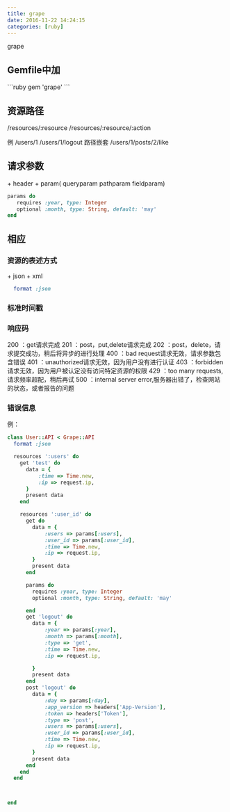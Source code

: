 ```yaml
---
title: grape
date: 2016-11-22 14:24:15
categories: [ruby]
---
```

grape
<!-- more -->
<h2>Gemfile中加</h2>
```ruby
gem 'grape'
```

<h2>资源路径</h2>
/resources/:resource
/resources/:resource/:action

例
/users/1
/users/1/logout
路径嵌套
/users/1/posts/2/like


<h2>请求参数</h2>
+ header
+ param( queryparam pathparam fieldparam) 

```ruby
params do
   requires :year, type: Integer
   optional :month, type: String, default: 'may'
end
```
<h2>相应</h2>
<h3>资源的表述方式</h3>
+ json
+ xml

```ruby
  format :json
```
<h3>标准时间戳</h3>

<h3>响应码</h3>
200 ：get请求完成
201 ：post，put,delete请求完成
202 ：post，delete，请求提交成功，稍后将异步的进行处理
400 ：bad request请求无效，请求参数包含错误
401 ：unauthorized请求无效，因为用户没有进行认证
403 ：forbidden请求无效，因为用户被认定没有访问特定资源的权限
429 ：too many requests,请求频率超配，稍后再试
500 ：internal server error,服务器出错了，检查网站的状态，或者报告的问题

<h3>错误信息</h3>


例：
```ruby
class User::API < Grape::API
  format :json

  resources ':users' do
    get 'test' do
      data = {
          :time => Time.new,
          :ip => request.ip,
      }
      present data
    end

    resources ':user_id' do
      get do
        data = {
            :users => params[:users],
            :user_id => params[:user_id],
            :time => Time.new,
            :ip => request.ip,
        }
        present data
      end

      params do
        requires :year, type: Integer
        optional :month, type: String, default: 'may'

      end
      get 'logout' do
        data = {
            :year => params[:year],
            :month => params[:month],
            :type => 'get',
            :time => Time.new,
            :ip => request.ip,

        }
        present data
      end
      post 'logout' do
        data = {
            :day => params[:day],
            :app_version => headers['App-Version'],
            :token => headers['Token'],
            :type => 'post',
            :users => params[:users],
            :user_id => params[:user_id],
            :time => Time.new,
            :ip => request.ip,
        }
        present data
      end
    end
  end



end
```

<!--<img src="/images/6.png" width="800" height="263" />-->
<!--<font color=#FF6666></font>-->
